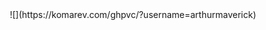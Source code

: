  <div style="text-align: center">
  ![](https://komarev.com/ghpvc/?username=arthurmaverick)
 </div>


